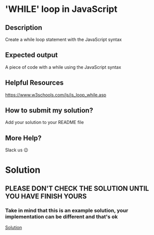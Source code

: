 # 'WHILE' loop in JavaScript

## Description
  Create a while loop statement with the JavaScript syntax

## Expected output

A piece of code with a while using the JavaScript syntax

## Helpful Resources

https://www.w3schools.com/js/js_loop_while.asp

## How to submit my solution?

Add your solution to your README file

## More Help?

Slack us 😉

# Solution

## PLEASE DON'T CHECK THE SOLUTION UNTIL YOU HAVE FINISH YOURS

### Take in mind that this is an example solution, your implementation can be different and that's ok

[Solution](../sol)
